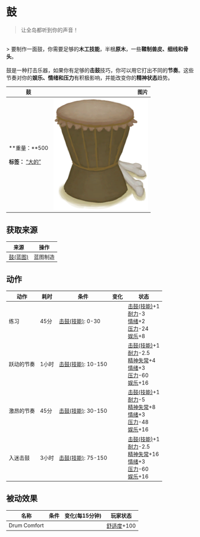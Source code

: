 # 鼓  
> 让全岛都听到你的声音！  
<br>  
> 要制作一面鼓，你需要足够的<b>木工技能</b>，半根<b>原木</b>，一些<b>鞣制兽皮、细线和骨头</b>。<br><br>鼓是一种打击乐器，如果你有足够的<b>击鼓</b>技巧，你可以用它打出不同的<b>节奏</b>。这些节奏对你的<b>娱乐、情绪和压力</b>有积极影响，并能改变你的<b>精神状态</b>趋势。  
  
  鼓  |   图片   
 ----  |  ----:   
 **重量：**500<br><br>**标签：**	[“大的”](tag_Large.md)  |  <img decoding="async" src="Sprite/Drum.png" href="a.md" style="max-width:300px;max-height:300px;">   
  
## 获取来源  
来源  |  操作  
----  |  ----  
[鼓(蓝图)](Bp_Drum.md)  |  蓝图制造  
## 动作  
动作  |  耗时  |  条件  |  变化  |  状态  
----  |  ----  |  ----  |  ----  |  ----  
练习<br>  |  45分  |  [击鼓(技能)](Skill_Percussion.md): 0-30  |    |  [击鼓(技能)](Skill_Percussion.md)+1<br>[耐力](Stamina.md)-3<br>[情绪](Morale.md)+2<br>[压力](Stress.md)-24<br>[娱乐](Entertainment.md)+8  
跃动的节奏<br>  |  1小时  |  [击鼓(技能)](Skill_Percussion.md): 10-150  |    |  [击鼓(技能)](Skill_Percussion.md)+1<br>[耐力](Stamina.md)-2.5<br>[精神失常](MindState.md)+4<br>[情绪](Morale.md)+3<br>[压力](Stress.md)-60<br>[娱乐](Entertainment.md)+16  
激昂的节奏<br>  |  45分  |  [击鼓(技能)](Skill_Percussion.md): 30-150  |    |  [击鼓(技能)](Skill_Percussion.md)+1<br>[耐力](Stamina.md)-5<br>[精神失常](MindState.md)+8<br>[情绪](Morale.md)+3<br>[压力](Stress.md)-48<br>[娱乐](Entertainment.md)+16  
入迷击鼓<br>  |  3小时  |  [击鼓(技能)](Skill_Percussion.md): 75-150  |    |  [击鼓(技能)](Skill_Percussion.md)+1<br>[耐力](Stamina.md)-2.5<br>[精神失常](MindState.md)+16<br>[情绪](Morale.md)+3<br>[压力](Stress.md)-60<br>[娱乐](Entertainment.md)+16  
## 被动效果  
名称  |  条件  |  变化(每15分钟)  |  玩家状态  
----  |  ----  |  ----  |  ----  
Drum Comfort  |    |    |  [舒适度](Comfort.md)+100  
